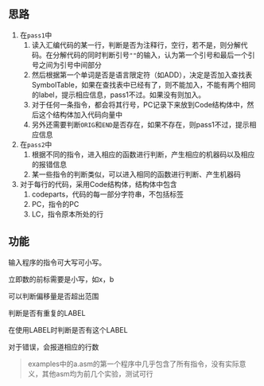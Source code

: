 ## 思路

1. 在``pass1``中
   1. 读入汇编代码的某一行，判断是否为注释行，空行，若不是，则分解代码。在分解代码的同时判断引号``""``的输入，认为第一个引号和最后一个引号之间为引号中间部分
   2. 然后根据第一个单词是否是语言限定符（如ADD），决定是否加入查找表SymbolTable，如果在查找表中已经有了，则不能加入，不能有两个相同的label，提示相应信息，pass1不过。如果没有则加入。
   3. 对于任何一条指令，都会将其行号，PC记录下来放到Code结构体中，然后这个结构体加入代码向量中
   4. 另外还需要判断``ORIG``和``END``是否存在，如果不存在，则pass1不过，提示相应信息
2. 在``pass2``中
   1. 根据不同的指令，进入相应的函数进行判断，产生相应的机器码以及相应的报错信息
   2. 某一些指令的判断类似，可以进入相同的函数进行判断、产生机器码
3. 对于每行的代码，采用Code结构体，结构体中包含
   1. codeparts，代码的每一部分字符串，不包括标签
   2. PC，指令的PC
   3. LC，指令原本所处的行

## 功能

输入程序的指令可大写可小写。

立即数的前标需要是小写，如x，b

可以判断偏移量是否超出范围

判断是否有重复的LABEL

在使用LABEL时判断是否有这个LABEL

对于错误，会报道相应的行数



> ​	examples中的a.asm的第一个程序中几乎包含了所有指令，没有实际意义，其他asm均为前几个实验，测试可行
